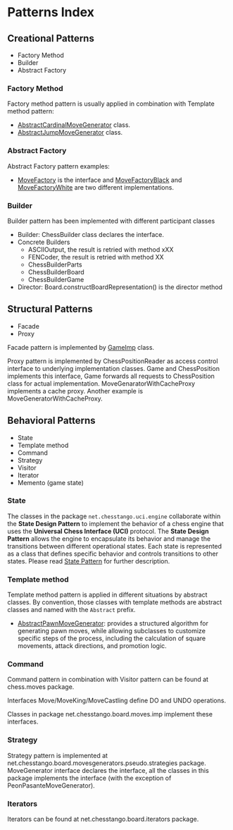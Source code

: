 # Patterns Index

## Creational Patterns
- Factory Method
- Builder
- Abstract Factory

### Factory Method
Factory method pattern is usually applied in combination with Template method pattern:
- [AbstractCardinalMoveGenerator](board/src/main/java/net/chesstango/board/movesgenerators/pseudo/strategies/AbstractCardinalMoveGenerator.java) class.
- [AbstractJumpMoveGenerator](board/src/main/java/net/chesstango/board/movesgenerators/pseudo/strategies/AbstractJumpMoveGenerator.java) class.

### Abstract Factory
Abstract Factory pattern examples:
- [MoveFactory](board/src/main/java/net/chesstango/board/moves/MoveFactory.java) is the interface and [MoveFactoryBlack](../board/src/main/java/net/chesstango/board/moves/imp/MoveFactoryBlack.java) and [MoveFactoryWhite](../board/src/main/java/net/chesstango/board/moves/imp/MoveFactoryWhite.java) are two different implementations.

### Builder
Builder pattern has been implemented with different participant classes
- Builder: ChessBuilder class declares the interface.
- Concrete Builders
    - ASCIIOutput, the result is retried with method xXX
    - FENCoder, the result is retried with method XX
    - ChessBuilderParts
    - ChessBuilderBoard
    - ChessBuilderGame
- Director: Board.constructBoardRepresentation() is the director method

## Structural Patterns
- Facade
- Proxy

Facade pattern is implemented by [GameImp](../board/src/main/java/net/chesstango/board/GameImp.java) class.

Proxy pattern is implemented by ChessPositionReader as access control interface to underlying implementation classes. Game and ChessPosition implements this interface, Game forwards all requests to ChessPosition class for actual implementation.
MoveGenaratorWithCacheProxy implements a cache proxy. Another example is MoveGeneratorWithCacheProxy.

## Behavioral Patterns
- State
- Template method
- Command
- Strategy
- Visitor
- Iterator
- Memento (game state)

### State
The classes in the package `net.chesstango.uci.engine` collaborate within the **State Design Pattern** to implement the behavior of a chess engine that uses the **Universal Chess Interface (UCI)** protocol. 
The **State Design Pattern** allows the engine to encapsulate its behavior and manage the transitions between different operational states. 
Each state is represented as a class that defines specific behavior and controls transitions to other states. Please read [State Pattern](behavioral-state-pattern) for further description.

### Template method
Template method pattern is applied in different situations by abstract classes. By convention, those classes with template methods are abstract classes and named with the `Abstract` prefix.

- [AbstractPawnMoveGenerator](../board/src/main/java/net/chesstango/board/moves/generators/pseudo/strategies/AbstractPawnMoveGenerator.java): provides a structured algorithm for generating pawn moves, while allowing subclasses to customize specific steps of the process, including the calculation of square movements, attack directions, and promotion logic.


### Command
Command pattern in combination with Visitor pattern can be found at chess.moves package.

Interfaces Move/MoveKing/MoveCastling define DO and UNDO operations.

Classes in package net.chesstango.board.moves.imp implement these interfaces.

### Strategy
Strategy pattern is implemented at net.chesstango.board.movesgenerators.pseudo.strategies package. MoveGenerator interface declares the interface, all the classes in this package implements the interface (with the exception of PeonPasanteMoveGenerator).

### Iterators
Iterators can be found at net.chesstango.board.iterators package.
